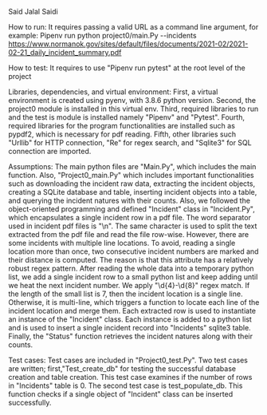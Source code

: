Said Jalal Saidi

How to run:
It requires passing a valid URL as a command line argument, for example:
Pipenv run python project0/main.Py --incidents https://www.normanok.gov/sites/default/files/documents/2021-02/2021-02-21_daily_incident_summary.pdf

How to test:
It requires to use "Pipenv run pytest" at the root level of the project

Libraries, dependencies, and virtual environment:
First, a virtual environment is created using pyenv, with 3.8.6 python version. 
Second, the project0 module is installed in this virtual env. 
Third, required libraries to run and the test is module is installed namely "Pipenv" and "Pytest".
Fourth, required libraries for the program functionalities are installed such as pypdf2, which is necessary for pdf reading.
Fifth, other libraries such "Urllib" for HTTP connection, "Re" for regex search, and "Sqlite3" for SQL connection are imported.

Assumptions:
The main python files are "Main.Py", which includes the main function. Also, "Project0_main.Py" which includes important functionalities such as downloading the incident raw data, extracting the incident objects, creating a SQLite database and table, inserting incident objects into a table, and querying the incident natures with their counts.
Also, we followed the object-oriented programming and defined "Incident"  class in "Incident.Py", which encapsulates a single incident row in a pdf file. 
The word separator used in incident pdf files is "\n". The same character is used to split the text extracted from the pdf file and read the file row-wise.
However, there are some incidents with multiple line locations. To avoid, reading a single location more than once, two consecutive incident numbers are marked and their distance is computed.
The reason is that this attribute has a relatively robust regex pattern. After reading the whole data into a temporary python list, we add a single incident row to a small python list and keep adding until we heat the next incident number.
We apply "\d{4}-\d{8}" regex match. If the length of the small list is 7, then the incident location is a single line. Otherwise, it is multi-line, which triggers a function to locate each line of the incident location and merge them.
Each extracted row is used to instantiate an instance of the "Incident" class. Each instance is added to a python list and is used to insert a single incident record into "Incidents" sqlite3 table. Finally, the "Status" function retrieves the incident natures along with their counts.

Test cases:
Test cases are included in "Project0_test.Py". Two test cases are written; first,"Test_create_db" for testing the successful database creation and table creation. This test case examines if the number of rows in "Incidents" table is 0.
The second test case is test_populate_db. This function checks if a single object of "Incident" class can be inserted successfully. 
